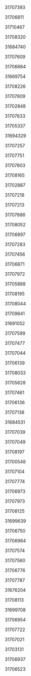 31707393

31706811

31710467

31708320

31684740

31707609

31706884

31669754

31708226

31707809

31702848

31707833

31705337

31694329

31707257

31707751

31707803

31708165

31702887

31707218

31707213

31707886

31708052

31706897

31707283

31707456

31706871

31707972

31705888

31708195

31708044

31709841

31691052

31707599

31707477

31707044

31706139

31708033

31705628

31707461

31706136

31707138

31684531

31707039

31707049

31708197

31700548

31707104

31707774

31706973

31707973

31708125

31699639

31706750

31706984

31707574

31707560

31706776

31707787

31676204

31708113

31699708

31706954

31707722

31707021

31703131

31706937

31706523

